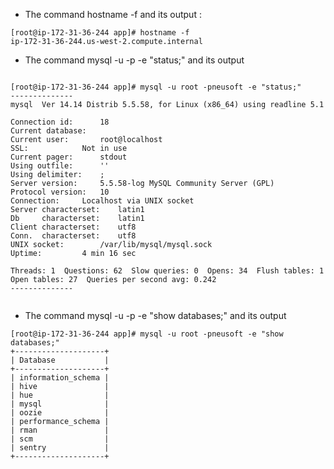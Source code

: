 ﻿* The command  hostname -f  and its output :  
```
[root@ip-172-31-36-244 app]# hostname -f
ip-172-31-36-244.us-west-2.compute.internal
```
* The command  mysql -u <user> -p<password> -e "status;"  and its output
``` 
[root@ip-172-31-36-244 app]# mysql -u root -pneusoft -e "status;"
--------------
mysql  Ver 14.14 Distrib 5.5.58, for Linux (x86_64) using readline 5.1

Connection id:		18
Current database:	
Current user:		root@localhost
SSL:			Not in use
Current pager:		stdout
Using outfile:		''
Using delimiter:	;
Server version:		5.5.58-log MySQL Community Server (GPL)
Protocol version:	10
Connection:		Localhost via UNIX socket
Server characterset:	latin1
Db     characterset:	latin1
Client characterset:	utf8
Conn.  characterset:	utf8
UNIX socket:		/var/lib/mysql/mysql.sock
Uptime:			4 min 16 sec

Threads: 1  Questions: 62  Slow queries: 0  Opens: 34  Flush tables: 1  Open tables: 27  Queries per second avg: 0.242
--------------


```
* The command  mysql -u <user> -p<password> -e "show databases;"  and its output
```
[root@ip-172-31-36-244 app]# mysql -u root -pneusoft -e "show databases;"
+--------------------+
| Database           |
+--------------------+
| information_schema |
| hive               |
| hue                |
| mysql              |
| oozie              |
| performance_schema |
| rman               |
| scm                |
| sentry             |
+--------------------+


```
